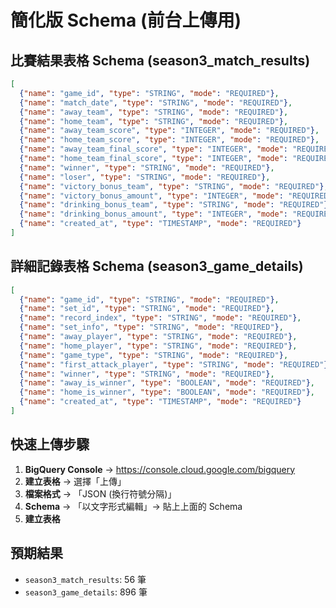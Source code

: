 # 簡化版 Schema (前台上傳用)

## 比賽結果表格 Schema (season3_match_results)

```json
[
  {"name": "game_id", "type": "STRING", "mode": "REQUIRED"},
  {"name": "match_date", "type": "STRING", "mode": "REQUIRED"},
  {"name": "away_team", "type": "STRING", "mode": "REQUIRED"},
  {"name": "home_team", "type": "STRING", "mode": "REQUIRED"},
  {"name": "away_team_score", "type": "INTEGER", "mode": "REQUIRED"},
  {"name": "home_team_score", "type": "INTEGER", "mode": "REQUIRED"},
  {"name": "away_team_final_score", "type": "INTEGER", "mode": "REQUIRED"},
  {"name": "home_team_final_score", "type": "INTEGER", "mode": "REQUIRED"},
  {"name": "winner", "type": "STRING", "mode": "REQUIRED"},
  {"name": "loser", "type": "STRING", "mode": "REQUIRED"},
  {"name": "victory_bonus_team", "type": "STRING", "mode": "REQUIRED"},
  {"name": "victory_bonus_amount", "type": "INTEGER", "mode": "REQUIRED"},
  {"name": "drinking_bonus_team", "type": "STRING", "mode": "REQUIRED"},
  {"name": "drinking_bonus_amount", "type": "INTEGER", "mode": "REQUIRED"},
  {"name": "created_at", "type": "TIMESTAMP", "mode": "REQUIRED"}
]
```

## 詳細記錄表格 Schema (season3_game_details)

```json
[
  {"name": "game_id", "type": "STRING", "mode": "REQUIRED"},
  {"name": "set_id", "type": "STRING", "mode": "REQUIRED"},
  {"name": "record_index", "type": "STRING", "mode": "REQUIRED"},
  {"name": "set_info", "type": "STRING", "mode": "REQUIRED"},
  {"name": "away_player", "type": "STRING", "mode": "REQUIRED"},
  {"name": "home_player", "type": "STRING", "mode": "REQUIRED"},
  {"name": "game_type", "type": "STRING", "mode": "REQUIRED"},
  {"name": "first_attack_player", "type": "STRING", "mode": "REQUIRED"},
  {"name": "winner", "type": "STRING", "mode": "REQUIRED"},
  {"name": "away_is_winner", "type": "BOOLEAN", "mode": "REQUIRED"},
  {"name": "home_is_winner", "type": "BOOLEAN", "mode": "REQUIRED"},
  {"name": "created_at", "type": "TIMESTAMP", "mode": "REQUIRED"}
]
```

## 快速上傳步驟

1. **BigQuery Console** → https://console.cloud.google.com/bigquery
2. **建立表格** → 選擇「上傳」
3. **檔案格式** → 「JSON (換行符號分隔)」
4. **Schema** → 「以文字形式編輯」→ 貼上上面的 Schema
5. **建立表格**

## 預期結果
- `season3_match_results`: 56 筆
- `season3_game_details`: 896 筆
